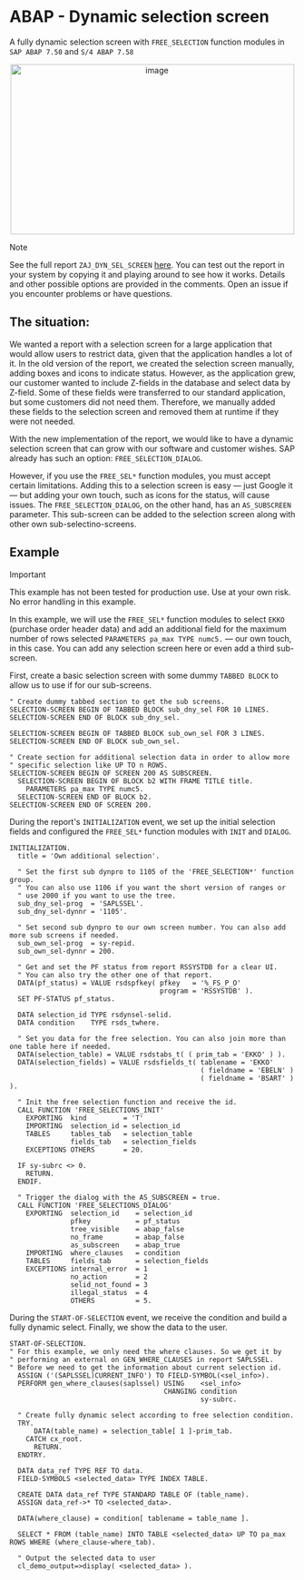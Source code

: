 # ABAP - Dynamic selection screen
A fully dynamic selection screen with `FREE_SELECTION` function modules in `SAP ABAP 7.50` and `S/4 ABAP 7.58`
<p <p align="center">
<img width="500" height="300" alt="image" src="https://github.com/user-attachments/assets/79f043e5-070a-4063-ad8f-d91060ea7293" />
</p>

> [!NOTE]
> See the full report `ZAJ_DYN_SEL_SCREEN` [here](src/zaj_dyn_sel_screen.abap).
> You can test out the report in your system by copying it and playing around to see how it works.
> Details and other possible options are provided in the comments.
> Open an issue if you encounter problems or have questions. 

## The situation: 
We wanted a report with a selection screen for a large application that would allow users to restrict data, given that the application handles a lot of it. In the old version of the report, we created the selection screen manually, adding boxes and icons to indicate status. However, as the application grew, our customer wanted to include Z-fields in the database and select data by Z-field. Some of these fields were transferred to our standard application, but some customers did not need them. Therefore, we manually added these fields to the selection screen and removed them at runtime if they were not needed.

With the new implementation of the report, we would like to have a dynamic selection screen that can grow with our software and customer wishes. SAP already has such an option: `FREE_SELECTION_DIALOG`.

However, if you use the `FREE_SEL*` function modules, you must accept certain limitations. Adding this to a selection screen is easy — just Google it — but adding your own touch, such as icons for the status, will cause issues. The `FREE_SELECTION_DIALOG`, on the other hand, has an `AS_SUBSCREEN` parameter. This sub-screen can be added to the selection screen along with other own sub-selectino-screens.

## Example
> [!IMPORTANT]
> This example has not been tested for production use. Use at your own risk. No error handling in this example. 

In this example, we will use the `FREE_SEL*` function modules to select `EKKO` (purchase order header data) and add an additional field for the maximum number of rows selected `PARAMETERS pa_max TYPE numc5.` — our own touch, in this case. You can add any selection screen here or even add a third sub-screen.

First, create a basic selection screen with some dummy ```TABBED BLOCK``` to allow us to use if for our sub-screens. 
```abap
" Create dummy tabbed section to get the sub screens. 
SELECTION-SCREEN BEGIN OF TABBED BLOCK sub_dny_sel FOR 10 LINES.
SELECTION-SCREEN END OF BLOCK sub_dny_sel.

SELECTION-SCREEN BEGIN OF TABBED BLOCK sub_own_sel FOR 3 LINES.
SELECTION-SCREEN END OF BLOCK sub_own_sel.

" Create section for additional selection data in order to allow more
" specific selection like UP TO n ROWS. 
SELECTION-SCREEN BEGIN OF SCREEN 200 AS SUBSCREEN.
  SELECTION-SCREEN BEGIN OF BLOCK b2 WITH FRAME TITLE title.
    PARAMETERS pa_max TYPE numc5.
  SELECTION-SCREEN END OF BLOCK b2.
SELECTION-SCREEN END OF SCREEN 200.
```

During the report's `INITIALIZATION` event, we set up the initial selection fields and configured the `FREE_SEL*` function modules with `INIT` and `DIALOG`.

```abap
INITIALIZATION.
  title = 'Own additional selection'.

  " Set the first sub dynpro to 1105 of the 'FREE_SELECTION*' function group.
  " You can also use 1106 if you want the short version of ranges or
  " use 2000 if you want to use the tree.
  sub_dny_sel-prog  = 'SAPLSSEL'.
  sub_dny_sel-dynnr = '1105'.

  " Set second sub dynpro to our own screen number. You can also add more sub screens if needed.
  sub_own_sel-prog  = sy-repid.
  sub_own_sel-dynnr = 200.

  " Get and set the PF status from report RSSYSTDB for a clear UI.
  " You can also try the other one of that report.
  DATA(pf_status) = VALUE rsdspfkey( pfkey   = '%_FS_P_O'
                                     program = 'RSSYSTDB' ).
  SET PF-STATUS pf_status.

  DATA selection_id TYPE rsdynsel-selid.
  DATA condition    TYPE rsds_twhere.

  " Set you data for the free selection. You can also join more than one table here if needed. 
  DATA(selection_table) = VALUE rsdstabs_t( ( prim_tab = 'EKKO' ) ).
  DATA(selection_fields) = VALUE rsdsfields_t( tablename = 'EKKO'
                                               ( fieldname = 'EBELN' )
                                               ( fieldname = 'BSART' ) ).

  " Init the free selection function and receive the id. 
  CALL FUNCTION 'FREE_SELECTIONS_INIT'
    EXPORTING  kind         = 'T'
    IMPORTING  selection_id = selection_id
    TABLES     tables_tab   = selection_table
               fields_tab   = selection_fields
    EXCEPTIONS OTHERS       = 20.

  IF sy-subrc <> 0.
    RETURN.
  ENDIF.

  " Trigger the dialog with the AS_SUBSCREEN = true.
  CALL FUNCTION 'FREE_SELECTIONS_DIALOG'
    EXPORTING  selection_id    = selection_id
               pfkey           = pf_status
               tree_visible    = abap_false
               no_frame        = abap_false
               as_subscreen    = abap_true
    IMPORTING  where_clauses   = condition
    TABLES     fields_tab      = selection_fields
    EXCEPTIONS internal_error  = 1
               no_action       = 2
               selid_not_found = 3
               illegal_status  = 4
               OTHERS          = 5.
```
During the `START-OF-SELECTION` event, we receive the condition and build a fully dynamic select. Finally, we show the data to the user.

```abap
START-OF-SELECTION.
" For this example, we only need the where clauses. So we get it by
" performing an external on GEN_WHERE_CLAUSES in report SAPLSSEL.
" Before we need to get the information about current selection id.
  ASSIGN ('(SAPLSSEL)CURRENT_INFO') TO FIELD-SYMBOL(<sel_info>).
  PERFORM gen_where_clauses(saplssel) USING    <sel_info>
                                      CHANGING condition
                                               sy-subrc.

  " Create fully dynamic select according to free selection condition.
  TRY.
      DATA(table_name) = selection_table[ 1 ]-prim_tab.
    CATCH cx_root.
      RETURN.
  ENDTRY.

  DATA data_ref TYPE REF TO data.
  FIELD-SYMBOLS <selected_data> TYPE INDEX TABLE.

  CREATE DATA data_ref TYPE STANDARD TABLE OF (table_name).
  ASSIGN data_ref->* TO <selected_data>.

  DATA(where_clause) = condition[ tablename = table_name ].

  SELECT * FROM (table_name) INTO TABLE <selected_data> UP TO pa_max ROWS WHERE (where_clause-where_tab).

  " Output the selected data to user
  cl_demo_output=>display( <selected_data> ).
```
